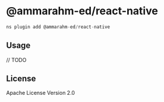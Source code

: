 # @ammarahm-ed/react-native

```javascript
ns plugin add @ammarahm-ed/react-native
```

## Usage

// TODO

## License

Apache License Version 2.0
